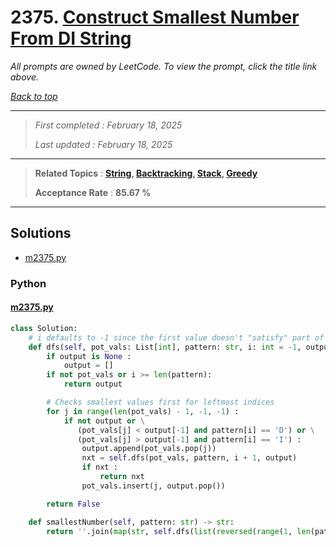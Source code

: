 # 2375. [Construct Smallest Number From DI String](<https://leetcode.com/problems/construct-smallest-number-from-di-string>)

*All prompts are owned by LeetCode. To view the prompt, click the title link above.*

*[Back to top](<../README.md>)*

------

> *First completed : February 18, 2025*
>
> *Last updated : February 18, 2025*

------

> **Related Topics** : **[String](<by_topic/String.md>), [Backtracking](<by_topic/Backtracking.md>), [Stack](<by_topic/Stack.md>), [Greedy](<by_topic/Greedy.md>)**
>
> **Acceptance Rate** : **85.67 %**

------

## Solutions

- [m2375.py](<../my-submissions/m2375.py>)
### Python
#### [m2375.py](<../my-submissions/m2375.py>)
```Python
class Solution:
    # i defaults to -1 since the first value doesn't "satisfy" part of the pattern
    def dfs(self, pot_vals: List[int], pattern: str, i: int = -1, output: List[str] = None) -> bool | List[str] :
        if output is None :
            output = []
        if not pot_vals or i >= len(pattern):
            return output

        # Checks smallest values first for leftmost indices
        for j in range(len(pot_vals) - 1, -1, -1) :
            if not output or \
               (pot_vals[j] < output[-1] and pattern[i] == 'D') or \
               (pot_vals[j] > output[-1] and pattern[i] == 'I') :
                output.append(pot_vals.pop(j))
                nxt = self.dfs(pot_vals, pattern, i + 1, output)
                if nxt :
                    return nxt
                pot_vals.insert(j, output.pop())

        return False

    def smallestNumber(self, pattern: str) -> str:
        return ''.join(map(str, self.dfs(list(reversed(range(1, len(pattern) + 2))), pattern)))

```

